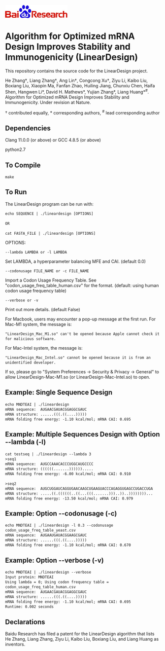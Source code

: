 <img src="/pic/baidu_research_logo.jpg"  width="40%" alt="Baidu Research Logo">

# Algorithm for Optimized mRNA Design Improves Stability and Immunogenicity (LinearDesign)

This repository contains the source code for the LinearDesign project.

He Zhang†, Liang Zhang†, Ang Lin†, Congcong Xu†, Ziyu Li, Kaibo Liu, Boxiang Liu, Xiaopin Ma, Fanfan Zhao, Huiling Jiang, Chunxiu Chen, Haifa Shen, Hangwen Li*, David H. Mathews*, Yujian Zhang*, Liang Huang*<sup>#</sup>. Algorithm for Optimized mRNA Design Improves Stability and Immunogenicity. Under revision at Nature.

† contributed equally, 
\* corresponding authors, 
<sup>#</sup> lead corresponding author

## Dependencies
Clang 11.0.0 (or above) or GCC 4.8.5 (or above)

python2.7

## To Compile
```
make
```

## To Run
The LinearDesign program can be run with:
```
echo SEQUENCE | ./lineardesign [OPTIONS]

OR

cat FASTA_FILE | ./lineardesign [OPTIONS]
```

OPTIONS:
```
--lambda LAMBDA or -l LAMBDA
```
Set LAMBDA, a hyperparameter balancing MFE and CAI. (default 0.0)
```
--codonusage FILE_NAME or -c FILE_NAME
```
Import a Codon Usage Frequency Table. See "codon_usage_freq_table_human.csv" for the format.
(default: using human codon usage frequency table)
```
--verbose or -v
```
Print out more details. (default False)

For Macbook, users may encounter a pop-up message at the first run.
For Mac-M1 system, the message is:
```
"LinearDesign_Mac_M1.so" can't be opened because Apple cannot check it for malicious software.
```
For Mac-Intel system, the message is:
```
"LinearDesign_Mac_Intel.so" cannot be opened because it is from an unidentified developer.
```
If so, please go to "System Preferences -> Security & Privacy -> General" to allow LinearDesign-Mac-M1.so (or LinearDesign-Mac-Intel.so) to open.

## Example: Single Sequence Design
```
echo MNDTEAI | ./lineardesign
mRNA sequence:  AUGAACGAUACGGAGGCGAUC
mRNA structure: ......(((.((....)))))
mRNA folding free energy: -1.10 kcal/mol; mRNA CAI: 0.695
```

## Example: Multiple Sequences Design with Option --lambda (-l)
```
cat testseq | ./lineardesign --lambda 3
>seq1
mRNA sequence:  AUGCCAAACACCCUGGCAUGCCCC
mRNA structure: ((((((.......)))))).....
mRNA folding free energy: -6.00 kcal/mol; mRNA CAI: 0.910

>seq2
mRNA sequence:  AUGCUGGAUCAGGUGAACAAGCUGAAGUACCCAGAGGUGAGCCUGACCUGA
mRNA structure: .....((.((((((..((...(((.......)))..))..))))))))...
mRNA folding free energy: -13.50 kcal/mol; mRNA CAI: 0.979
```

## Example: Option --codonusage (-c)
```
echo MNDTEAI | ./lineardesign -l 0.3 --codonusage codon_usage_freq_table_yeast.csv
mRNA sequence:  AUGAAUGAUACGGAAGCGAUC
mRNA structure: ......(((.((....)))))
mRNA folding free energy: -1.10 kcal/mol; mRNA CAI: 0.670
```

## Example: Option --verbose (-v)
```
echo MNDTEAI | ./lineardesign --verbose
Input protein: MNDTEAI
Using lambda = 0; Using codon frequency table = codon_usage_freq_table_human.csv
mRNA sequence:  AUGAACGAUACGGAGGCGAUC
mRNA structure: ......(((.((....)))))
mRNA folding free energy: -1.10 kcal/mol; mRNA CAI: 0.695
Runtime: 0.002 seconds
```


## Declarations
Baidu Research has filed a patent for the LinearDesign algorithm that lists He Zhang, Liang Zhang, Ziyu Li, Kaibo Liu, Boxiang Liu, and Liang Huang as inventors.
